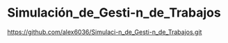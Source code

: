 # Simulación_de_Gesti-n_de_Trabajos
https://github.com/alex6036/Simulaci-n_de_Gesti-n_de_Trabajos.git
